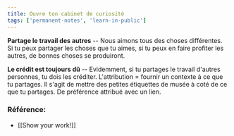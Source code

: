 ```yaml
---
title: Ouvre ton cabinet de curiosité
tags: ['permanent-notes', 'learn-in-public']
---
```


**Partage le travail des autres** -- Nous aimons tous des choses différentes. Si tu peux partager les choses que tu aimes, si tu peux en faire profiter les autres, de bonnes choses se produiront. 

**Le crédit est toujours dû** -- Evidemment, si tu partages le travail d'autres personnes, tu dois les créditer. L'attribution = fournir un contexte à ce que tu partages. Il s'agit de mettre des petites étiquettes de musée à coté de ce que tu partages. De préférence attribué avec un lien. 


### Référence:
- [[Show your work!]]